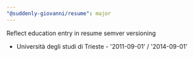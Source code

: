 ```yaml
---
"@suddenly-giovanni/resume": major
---
```


Reflect education entry in resume semver versioning

- Università degli studi di Trieste - '2011-09-01' / '2014-09-01'
